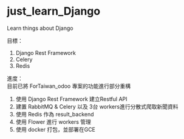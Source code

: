 # just_learn_Django
Learn things about Django

目標：  
1. Django Rest Framework
2. Celery
3. Redis

進度：  
目前已將 ForTaiwan_odoo 專案的功能進行部分重構  
1. 使用 Django Rest Framework 建立Restful API  
2. 建置 RabbitMQ & Celery 以及 3台 workers進行分散式爬取新聞資料  
3. 使用 Redis 作為 result_backend  
4. 使用 Flower 進行 workers 管理  
5. 使用 docker 打包，並部署在GCE
